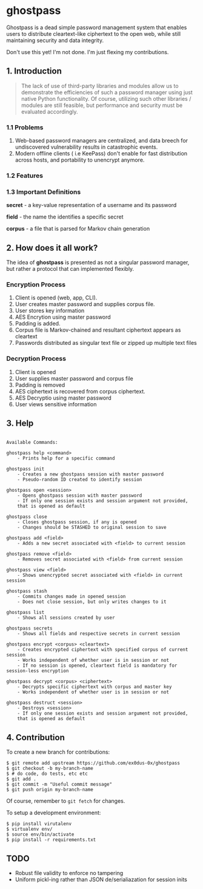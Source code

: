 # ghostpass

Ghostpass is a dead simple password management system that enables users to distribute cleartext-like ciphertext to the open web, while still maintaining security and data integrity.

Don't use this yet! I'm not done. I'm just flexing my contributions.

## 1. Introduction


> The lack of use of third-party libraries and modules allow us to demonstrate the efficiencies of such a password manager using just
> native Python functionality. Of course, utilizing such other libraries / modules are still feasible, but performance and security must
> be evaluated accordingly.

### 1.1 Problems

1. Web-based password managers are centralized, and data breech for undiscovered vulnerability results in catastrophic events.
2. Modern offline clients ( i.e KeePass) don't enable for fast distribution across hosts, and portability to unencrypt anymore.

### 1.2 Features


### 1.3 Important Definitions

__secret__ - a key-value representation of a username and its password

__field__ - the name the identifies a specific secret

__corpus__ - a file that is parsed for Markov chain generation

## 2. How does it all work?

The idea of __ghostpass__ is presented as not a singular password manager, but rather a protocol that can implemented flexibly.

### Encryption Process

1. Client is opened (web, app, CLI).
2. User creates master password and supplies corpus file.
3. User stores key information
4. AES Encrytion using master password
5. Padding is added.
6. Corpus file is Markov-chained and resultant ciphertext appears as cleartext
8. Passwords distributed as singular text file or zipped up multiple text files

### Decryption Process

1. Client is opened
2. User supplies master password and corpus file
3. Padding is removed
3. AES ciphertext is recovered from corpus ciphertext.
4. AES Decryptio using master password
5. User views sensitive information

## 3. Help

```

Available Commands:

ghostpass help <command>
    - Prints help for a specific command

ghostpass init
    - Creates a new ghostpass session with master password
    - Pseudo-random ID created to identify session

ghostpass open <session>
    - Opens ghostpass session with master password
    - If only one session exists and session argument not provided,
    that is opened as default

ghostpass close
    - Closes ghostpass session, if any is opened
    - Changes should be STASHED to original session to save

ghostpass add <field>
    - Adds a new secret associated with <field> to current session

ghostpass remove <field>
    - Removes secret associated with <field> from current session

ghostpass view <field>
    - Shows unencrypted secret associated with <field> in current session

ghostpass stash
    - Commits changes made in opened session
    - Does not close session, but only writes changes to it

ghostpass list
    - Shows all sessions created by user

ghostpass secrets
    - Shows all fields and respective secrets in current session

ghostpass encrypt <corpus> <cleartext>
    - Creates encrypted ciphertext with specified corpus of current session
    - Works independent of whether user is in session or not
    - If no session is opened, cleartext field is mandatory for session-less encryption

ghostpass decrypt <corpus> <ciphertext>
    - Decrypts specific ciphertext with corpus and master key
    - Works independent of whether user is in session or not

ghostpass destruct <session>
    - Destroys <session>
    - If only one session exists and session argument not provided,
    that is opened as default

```

## 4. Contribution

To create a new branch for contributions:

```
$ git remote add upstream https://github.com/ex0dus-0x/ghostpass
$ git checkout -b my-branch-name
$ # do code, do tests, etc etc
$ git add .
$ git commit -m "Useful commit message"
$ git push origin my-branch-name
```

Of course, remember to `git fetch` for changes.

To setup a development environment:

```
$ pip install virutalenv
$ virtualenv env/
$ source env/bin/activate
$ pip install -r requirements.txt
```

## TODO

* Robust file validity to enforce no tampering
* Uniform pickl-ing rather than JSON de/serialiazation for session inits
